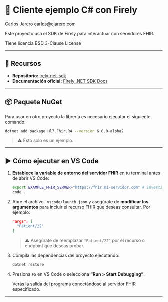 # 🧪 Cliente ejemplo C# con Firely

Carlos Jarero <carlos@cjarero.com>

Este proyecto usa el SDK de Firely para interactuar con servidores FHIR.

Tiene licencia BSD 3-Clause License

---

## 🔗 Recursos

* **Repositorio:** [irely-net-sdk](https://github.com/FirelyTeam/firely-net-sdk)
* **Documentación oficial:** [Firely .NET SDK Docs](https://docs.fire.ly/projects/Firely-NET-SDK/en/latest/)

---

## 📦 Paquete NuGet

Para usar en otro proyecto la librería es necesario ejecutar el siguiente comando:

```bash
dotnet add package Hl7.Fhir.R4 --version 6.0.0-alpha2
```

> ⚠️ Esto solo es un ejemplo.

---

## ▶️ Cómo ejecutar en VS Code

1. **Establece la variable de entorno del servidor FHIR** en tu terminal antes de abrir VS Code:

   ```bash
   export EXAMPLE_FHIR_SERVER="https://fhir.mi-servidor.com" # Investiga el equivalente en Windows
   code .
   ```

2. Abre el archivo `.vscode/launch.json` y asegúrate de **modificar los argumentos** para incluir el recurso FHIR que deseas consultar. Por ejemplo:

   ```json
   "args": [
     "Patient/22"
   ]
   ```

   > ⚠️ Asegúrate de reemplazar `"Patient/22"` por el recurso o endpoint que deseas probar.

3. Compila las dependencias del proyecto ejecutando:

   ```bash
   dotnet restore
   ```

4. Presiona `F5` en VS Code o selecciona **“Run > Start Debugging”**.

   Verás la salida del programa conectándose al servidor FHIR especificado.

---

